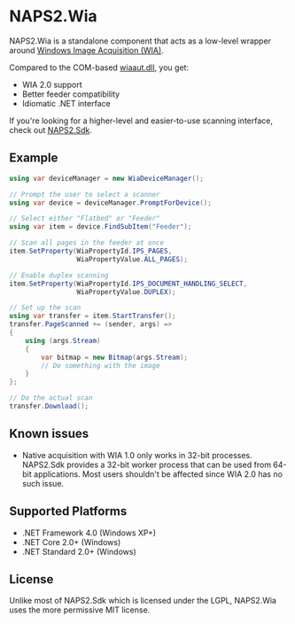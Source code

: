 # NAPS2.Wia

NAPS2.Wia is a standalone component that acts as a low-level wrapper around [Windows Image Acquisition (WIA)](https://docs.microsoft.com/en-us/windows/win32/wia/-wia-startpage).

Compared to the COM-based [wiaaut.dll](https://docs.microsoft.com/en-us/previous-versions/windows/desktop/wiaaut/-wiaaut-startpage), you get:
- WIA 2.0 support
- Better feeder compatibility
- Idiomatic .NET interface

If you're looking for a higher-level and easier-to-use scanning interface, check out [NAPS2.Sdk](https://github.com/cyanfish/naps2/tree/master/NAPS2.Sdk).

## Example

```c#
using var deviceManager = new WiaDeviceManager();

// Prompt the user to select a scanner
using var device = deviceManager.PromptForDevice();

// Select either "Flatbed" or "Feeder"
using var item = device.FindSubItem("Feeder");

// Scan all pages in the feeder at once
item.SetProperty(WiaPropertyId.IPS_PAGES,
                 WiaPropertyValue.ALL_PAGES);

// Enable duplex scanning
item.SetProperty(WiaPropertyId.IPS_DOCUMENT_HANDLING_SELECT,
                 WiaPropertyValue.DUPLEX);

// Set up the scan
using var transfer = item.StartTransfer();
transfer.PageScanned += (sender, args) =>
{
    using (args.Stream)
    {
        var bitmap = new Bitmap(args.Stream);
        // Do something with the image
    }
};

// Do the actual scan
transfer.Download();
```

## Known issues
- Native acquisition with WIA 1.0 only works in 32-bit processes. NAPS2.Sdk provides a 32-bit worker process that can be used from 64-bit applications. Most users shouldn't be affected since WIA 2.0 has no such issue.

## Supported Platforms
- .NET Framework 4.0 (Windows XP+)
- .NET Core 2.0+ (Windows)
- .NET Standard 2.0+ (Windows)

## License
Unlike most of NAPS2.Sdk which is licensed under the LGPL, NAPS2.Wia uses the more permissive MIT license. 